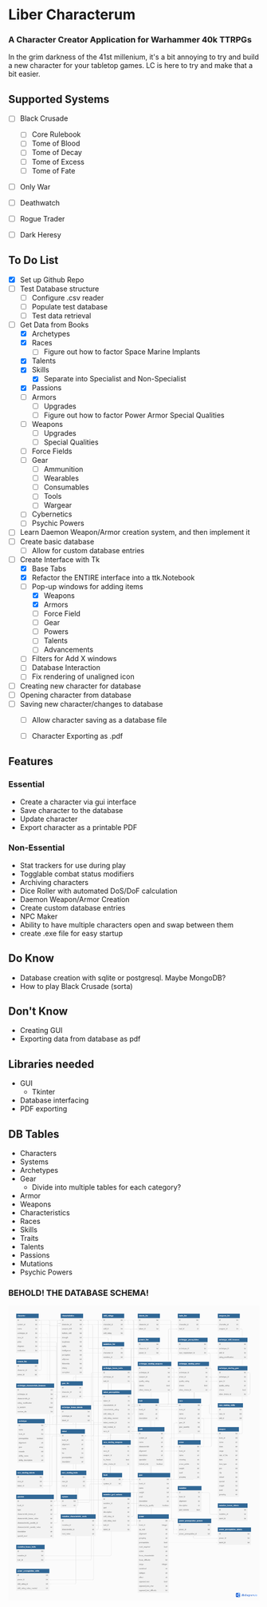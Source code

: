 # Liber Characterum
### A Character Creator Application for Warhammer 40k TTRPGs

In the grim darkness of the 41st millenium, it's a bit annoying to try and build a new character for your tabletop games. LC is here to try and make that a bit easier.


## Supported Systems
- [ ] Black Crusade
    - [ ] Core Rulebook
    - [ ] Tome of Blood
    - [ ] Tome of Decay
    - [ ] Tome of Excess
    - [ ] Tome of Fate
- [ ] Only War
- [ ] Deathwatch
- [ ] Rogue Trader
- [ ] Dark Heresy


## To Do List

- [X] Set up Github Repo
- [ ] Test Database structure
  - [ ] Configure .csv reader 
  - [ ] Populate test database
  - [ ] Test data retrieval
- [ ] Get Data from Books
  - [X] Archetypes
  - [X] Races
    - [ ] Figure out how to factor Space Marine Implants
  - [X] Talents
  - [X] Skills
    - [X] Separate into Specialist and Non-Specialist
  - [X] Passions
  - [ ] Armors
    - [ ] Upgrades
    - [ ] Figure out how to factor Power Armor Special Qualities
  - [ ] Weapons
    - [ ] Upgrades
    - [ ] Special Qualities
  - [ ] Force Fields
  - [ ] Gear
    - [ ] Ammunition
    - [ ] Wearables
    - [ ] Consumables
    - [ ] Tools
    - [ ] Wargear
  - [ ] Cybernetics
  - [ ] Psychic Powers
- [ ] Learn Daemon Weapon/Armor creation system, and then implement it
- [ ] Create basic database
    - [ ] Allow for custom database entries
- [ ] Create Interface with Tk
  - [X] Base Tabs
  - [X] Refactor the ENTIRE interface into a ttk.Notebook
  - [ ] Pop-up windows for adding items
    - [X] Weapons
    - [X] Armors
    - [ ] Force Field
    - [ ] Gear
    - [ ] Powers
    - [ ] Talents
    - [ ] Advancements
  - [ ] Filters for Add X windows
  - [ ] Database Interaction
  - [ ] Fix rendering of unaligned icon
- [ ] Creating new character for database
- [ ] Opening character from database
- [ ] Saving new character/changes to database
  - [ ] Allow character saving as a database file
  - [ ] Character Exporting as .pdf


## Features
### Essential
- Create a character via gui interface
- Save character to the database
- Update character
- Export character as a printable PDF

### Non-Essential
- Stat trackers for use during play
- Togglable combat status modifiers
- Archiving characters
- Dice Roller with automated DoS/DoF calculation
- Daemon Weapon/Armor Creation
- Create custom database entries
- NPC Maker
- Ability to have multiple characters open and swap between them
- create .exe file for easy startup

## Do Know
- Database creation with sqlite or postgresql. Maybe MongoDB?
- How to play Black Crusade (sorta)

## Don't Know
- Creating GUI
- Exporting data from database as pdf

## Libraries needed
- GUI
    - Tkinter
- Database interfacing
- PDF exporting

## DB Tables
- Characters
- Systems
- Archetypes
- Gear
    - Divide into multiple tables for each category?
- Armor
- Weapons
- Characteristics
- Races
- Skills
- Traits
- Talents
- Passions
- Mutations
- Psychic Powers

### BEHOLD! THE DATABASE SCHEMA!
![shema](schema.png)